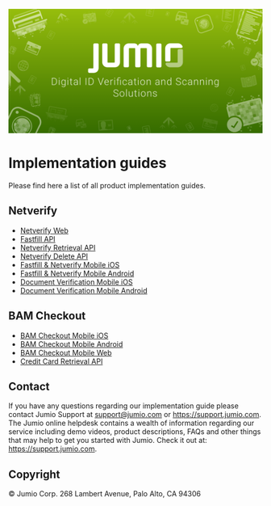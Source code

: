 ![Jumio](/images/jumio_feature_graphic.png)

# Implementation guides

Please find here a list of all product implementation guides.

## Netverify

- [Netverify Web](https://www.jumio.com/implementation-guides/netverify-web/)
- [Fastfill API](/netverify/fastfill-api.md)
- [Netverify Retrieval API](http://www.jumio.com/implementation-guides/netverify-retrieval-api/)
- [Netverify Delete API](/netverify/netverify-delete-api.md)
- [Fastfill & Netverify Mobile iOS](https://github.com/Jumio/mobile-sdk-ios)
- [Fastfill & Netverify Mobile Android](https://github.com/Jumio/mobile-sdk-android)
- [Document Verification Mobile iOS](https://github.com/Jumio/mobile-sdk-ios)
- [Document Verification Mobile Android](https://github.com/Jumio/mobile-sdk-android)


## BAM Checkout

- [BAM Checkout Mobile iOS](https://github.com/Jumio/mobile-sdk-ios)
- [BAM Checkout Mobile Android](https://github.com/Jumio/mobile-sdk-android)
- [BAM Checkout Mobile Web](https://www.jumio.com/implementation-guides/bam-checkout-mobile-web/)
- [Credit Card Retrieval API](/bam-checkout/credit-card-retrieval-api.md)


## Contact

If you have any questions regarding our implementation guide please contact Jumio Support at support@jumio.com or https://support.jumio.com. The Jumio online helpdesk contains a wealth of information regarding our service including demo videos, product descriptions, FAQs and other things that may help to get you started with Jumio. Check it out at: https://support.jumio.com.

## Copyright

&copy; Jumio Corp. 268 Lambert Avenue, Palo Alto, CA 94306
